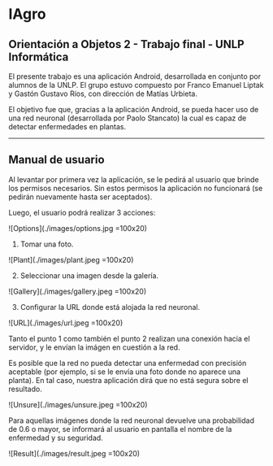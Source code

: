 # IAgro
## Orientación a Objetos 2 - Trabajo final - UNLP Informática

El presente trabajo es una aplicación Android, desarrollada en conjunto por alumnos de la UNLP.
El grupo estuvo compuesto por Franco Emanuel Liptak y Gastón Gustavo Ríos, con dirección de Matías Urbieta.

El objetivo fue que, gracias a la aplicación Android, se pueda hacer uso de una red neuronal (desarrollada por Paolo Stancato) la cual es capaz de detectar enfermedades en plantas.

---

## Manual de usuario

Al levantar por primera vez la aplicación, se le pedirá al usuario que brinde los permisos necesarios. Sin estos permisos la aplicación no funcionará (se pedirán nuevamente hasta ser aceptados).

Luego, el usuario podrá realizar 3 acciones: 

![Options](./images/options.jpg =100x20)

1. Tomar una foto.

![Plant](./images/plant.jpeg =100x20)

2. Seleccionar una imagen desde la galería.

![Gallery](./images/gallery.jpeg =100x20)

3. Configurar la URL donde está alojada la red neuronal.

![URL](./images/url.jpeg =100x20)

Tanto el punto 1 como también el punto 2 realizan una conexión hacia el servidor, y le envían la imágen en cuestión a la red.

Es posible que la red no pueda detectar una enfermedad con precisión aceptable (por ejemplo, si se le envía una foto donde no aparece una planta). En tal caso, nuestra aplicación dirá que no está segura sobre el resultado.

![Unsure](./images/unsure.jpeg =100x20)

Para aquellas imágenes donde la red neuronal devuelve una probabilidad de 0.6 o mayor, se informará al usuario en pantalla el nombre de la enfermedad y su seguridad.

![Result](./images/result.jpeg =100x20)